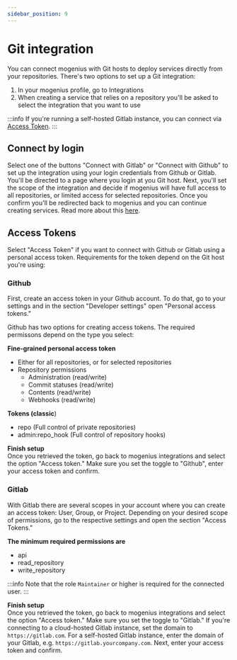 ```yaml
---
sidebar_position: 9
---
```


# Git integration

You can connect mogenius with Git hosts to deploy services directly from your repositories. There's two options to set up a Git integration:
1. In your mogenius profile, go to Integrations
2. When creating a service that relies on a repository you'll be asked to select the integration that you want to use

:::info
If you're running a self-hosted Gitlab instance, you can connect via [Access Token](#access-tokens).
:::

## Connect by login
Select one of the buttons "Connect with Gitlab" or "Connect with Github" to set up the integration using your login credentials from Github or Gitlab. You'll be directed to a page where you login at you Git host. Next, you'll set the scope of the integration and decide if mogenius will have full access to all repositories, or limited access for selected repositories. Once you confirm you'll be redirected back to mogenius and you can continue creating services.   Read more about this [here](../deploying-applications/deploy-from-a-repository.md).

## Access Tokens
Select "Access Token" if you want to connect with Github or Gitlab using a personal access token. Requirements for the token depend on the Git host you're using:

### Github
First, create an access token in your Github account. To do that, go to your settings and in the section "Developer settings" open "Personal access tokens."

Github has two options for creating access tokens. The required permissons depend on the type you select:

**Fine-grained personal access token**
- Either for all repositories, or for selected repositories
- Repository permissions
  - Administration (read/write)
  - Commit statuses (read/write)
  - Contents (read/write)
  - Webhooks (read/write)

**Tokens (classic**)
- repo (Full control of private repositories)
- admin:repo_hook (Full control of repository hooks)

**Finish setup**  
Once you retrieved the token, go back to mogenius integrations and select the option "Access token." Make sure you set the toggle to "Github", enter your access token and confirm.

### Gitlab
With Gitlab there are several scopes in your account where you can create an access token: User, Group, or Project. Depending on your desired scope of permissions, go to the respective settings and open the section "Access Tokens."

**The minimum required permissions are**
- api
- read_repository
- write_repository

:::info
Note that the role `Maintainer` or higher is required for the connected user.
:::

**Finish setup**  
Once you retrieved the token, go back to mogenius integrations and select the option "Access token." Make sure you set the toggle to "Gitlab." If you're connecting to a cloud-hosted Gitlab instance, set the domain to `https://gitlab.com`. For a self-hosted Gitlab instance, enter the domain of your Gitlab, e.g. `https://gitlab.yourcompany.com`. Next, enter your access token and confirm.